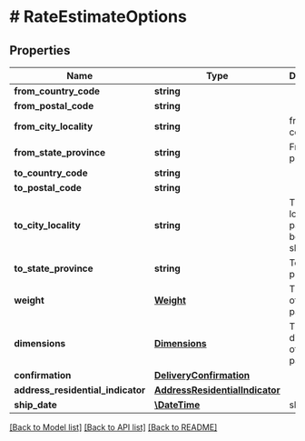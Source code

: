 # # RateEstimateOptions

## Properties

Name | Type | Description | Notes
------------ | ------------- | ------------- | -------------
**from_country_code** | **string** |  | [optional] 
**from_postal_code** | **string** |  | [optional] 
**from_city_locality** | **string** | from postal code | [optional] 
**from_state_province** | **string** | From state province | [optional] 
**to_country_code** | **string** |  | [optional] 
**to_postal_code** | **string** |  | [optional] 
**to_city_locality** | **string** | The city locality the package is being shipped to | [optional] 
**to_state_province** | **string** | To state province | [optional] 
**weight** | [**Weight**](Weight.md) | The weight of the package | [optional] 
**dimensions** | [**Dimensions**](Dimensions.md) | The dimensions of the package | [optional] 
**confirmation** | [**DeliveryConfirmation**](DeliveryConfirmation.md) |  | [optional] 
**address_residential_indicator** | [**AddressResidentialIndicator**](AddressResidentialIndicator.md) |  | [optional] 
**ship_date** | [**\DateTime**](\DateTime.md) | ship date | [optional] 

[[Back to Model list]](../../README.md#documentation-for-models) [[Back to API list]](../../README.md#documentation-for-api-endpoints) [[Back to README]](../../README.md)



